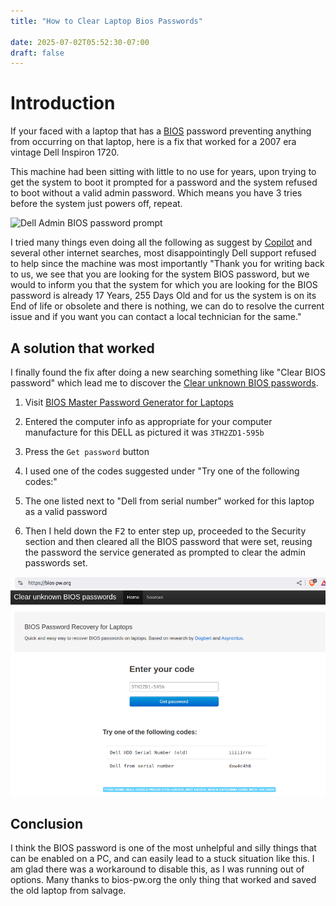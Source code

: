 ```yaml
---
title: "How to Clear Laptop Bios Passwords"

date: 2025-07-02T05:52:30-07:00
draft: false
---
```


# Introduction

If your faced with a laptop that has a [BIOS](https://en.wikipedia.org/wiki/BIOS) password preventing anything from occurring on that laptop, here is a fix that worked for a 2007 era vintage Dell Inspiron 1720.

This machine had been sitting with little to no use for years, upon trying to get the system to boot it prompted for a password and the system refused to boot without a valid admin password. Which means you have 3 tries before the system just powers off, repeat.

![Dell Admin BIOS password prompt](DELL_BIOS_PW_Prompt.jpg)

I tried many things even doing all the following as suggest by [Copilot](https://copilot.microsoft.com/shares/dTYp5doDRkxF9YaLVmhSi) and several other internet searches, most disappointingly Dell support refused to help since the machine was most importantly "Thank you for writing back to us, we see that you are looking for the system BIOS password, but we would to inform you that the system for which you are looking for the BIOS password is already 17 Years, 255 Days Old and for us the system is on its End of life or obsolete and there is nothing, we can do to resolve the current issue and if you want you can contact a local technician for the same."

## A solution that worked

I finally found the fix  after doing a new searching something like "Clear BIOS password" which lead me to discover the [Clear unknown BIOS passwords](https://bios-pw.org/). 

1. Visit  [BIOS Master Password Generator for Laptops](https://bios-pw.org/)

2. Entered the computer info as appropriate for your computer manufacture for this DELL as pictured it was `3TH2ZD1-595b`

4. Press the  `Get password` button

5. I used one of the codes suggested under
"Try one of the following codes:"

6. The one listed next to "Dell from serial number" worked for this laptop as a valid password

7. Then I held down the <kbd>F2</kbd> to enter step up, proceeded to the Security section and then cleared all the BIOS password that were set, reusing the password the service generated as prompted to clear the admin passwords set.

![bios-pw.org showing the calculated reset password for a specific service tag for a Dell Inspiron 1720](DellInspiron1720BiosPasswordRecovery.png)

## Conclusion 

I think the BIOS password is one of the most unhelpful and silly things that can be enabled on a PC, and can easily lead to a stuck situation like this. I am glad there was a workaround to disable this, as I  was running out of options. Many thanks to bios-pw.org the only thing that worked and saved the old laptop from salvage.
